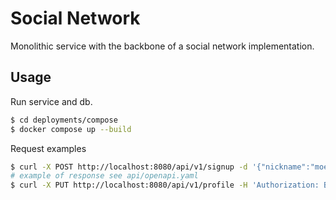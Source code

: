 # Social Network

Monolithic service with the backbone of a social network implementation.

## Usage

Run service and db.

```bash
$ cd deployments/compose
$ docker compose up --build
```

Request examples

```bash
$ curl -X POST http://localhost:8080/api/v1/signup -d '{"nickname":"moeryomenko", "password":"test"}'
# example of response see api/openapi.yaml
$ curl -X PUT http://localhost:8080/api/v1/profile -H 'Authorization: Bearer eyJhbGciOiJIUzI1NiIsInR5cCI6IkpXVCJ9.eyJpc3MiOiJzb2NpYWwiLCJleHAiOjE2NDg0NDgxMjMsImlhdCI6MTY0ODQ0ODEyMywidXNlcl9pZCI6IjIwMWY5M2VjLWRmYWUtNGIzYy04MDE5LTc4OGQwMzNhZTZhMCJ9.ed9pOxHM-AlyZWOuqdoDgQi7zf3AMWXX-cauBLwB-2I' -d '{"age":26,"city":"Krasnodar","first_name":"Maxim","last_name":"Eryomenko","gender":"male","interests":["programming","music"]}'
```
